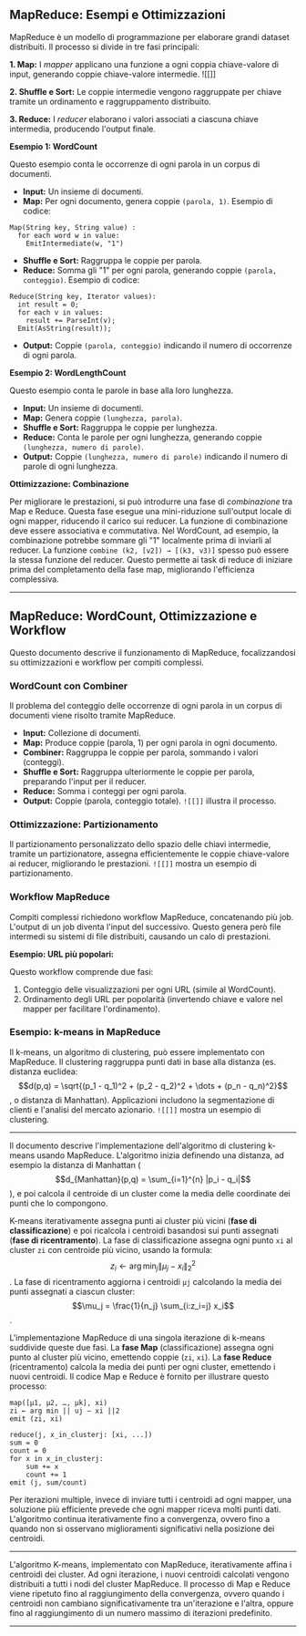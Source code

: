 
## MapReduce: Esempi e Ottimizzazioni

MapReduce è un modello di programmazione per elaborare grandi dataset distribuiti.  Il processo si divide in tre fasi principali:

**1. Map:** I *mapper* applicano una funzione a ogni coppia chiave-valore di input, generando coppie chiave-valore intermedie.  ![[]]

**2. Shuffle e Sort:** Le coppie intermedie vengono raggruppate per chiave tramite un ordinamento e raggruppamento distribuito.

**3. Reduce:** I *reducer* elaborano i valori associati a ciascuna chiave intermedia, producendo l'output finale.


**Esempio 1: WordCount**

Questo esempio conta le occorrenze di ogni parola in un corpus di documenti.

* **Input:**  Un insieme di documenti.
* **Map:**  Per ogni documento, genera coppie `(parola, 1)`.  Esempio di codice:
```
Map(String key, String value) : 
  for each word w in value: 
    EmitIntermediate(w, "1") 
```
* **Shuffle e Sort:** Raggruppa le coppie per parola.
* **Reduce:** Somma gli "1" per ogni parola, generando coppie `(parola, conteggio)`. Esempio di codice:
```
Reduce(String key, Iterator values): 
  int result = 0; 
  for each v in values: 
    result += ParseInt(v); 
  Emit(AsString(result));
```
* **Output:** Coppie `(parola, conteggio)` indicando il numero di occorrenze di ogni parola.


**Esempio 2: WordLengthCount**

Questo esempio conta le parole in base alla loro lunghezza.

* **Input:** Un insieme di documenti.
* **Map:** Genera coppie `(lunghezza, parola)`.
* **Shuffle e Sort:** Raggruppa le coppie per lunghezza.
* **Reduce:** Conta le parole per ogni lunghezza, generando coppie `(lunghezza, numero di parole)`.
* **Output:** Coppie `(lunghezza, numero di parole)` indicando il numero di parole di ogni lunghezza.


**Ottimizzazione: Combinazione**

Per migliorare le prestazioni, si può introdurre una fase di *combinazione* tra Map e Reduce.  Questa fase esegue una mini-riduzione sull'output locale di ogni mapper, riducendo il carico sui reducer.  La funzione di combinazione deve essere associativa e commutativa.  Nel WordCount, ad esempio, la combinazione potrebbe sommare gli "1" localmente prima di inviarli al reducer.  La funzione `combine (k2, [v2]) → [(k3, v3)]`  spesso può essere la stessa funzione del reducer.  Questo permette ai task di reduce di iniziare prima del completamento della fase map, migliorando l'efficienza complessiva.

---

## MapReduce: WordCount, Ottimizzazione e Workflow

Questo documento descrive il funzionamento di MapReduce, focalizzandosi su ottimizzazioni e workflow per compiti complessi.

### WordCount con Combiner

Il problema del conteggio delle occorrenze di ogni parola in un corpus di documenti viene risolto tramite MapReduce.

* **Input:**  Collezione di documenti.
* **Map:**  Produce coppie (parola, 1) per ogni parola in ogni documento.
* **Combiner:**  Raggruppa le coppie per parola, sommando i valori (conteggi).
* **Shuffle e Sort:**  Raggruppa ulteriormente le coppie per parola, preparando l'input per il reducer.
* **Reduce:**  Somma i conteggi per ogni parola.
* **Output:** Coppie (parola, conteggio totale).  `![[]]` illustra il processo.


### Ottimizzazione: Partizionamento

Il partizionamento personalizzato dello spazio delle chiavi intermedie, tramite un partizionatore, assegna efficientemente le coppie chiave-valore ai reducer, migliorando le prestazioni. `![[]]` mostra un esempio di partizionamento.


### Workflow MapReduce

Compiti complessi richiedono workflow MapReduce, concatenando più job. L'output di un job diventa l'input del successivo.  Questo genera però file intermedi su sistemi di file distribuiti, causando un calo di prestazioni.

**Esempio: URL più popolari:**

Questo workflow comprende due fasi:

1. Conteggio delle visualizzazioni per ogni URL (simile al WordCount).
2. Ordinamento degli URL per popolarità (invertendo chiave e valore nel mapper per facilitare l'ordinamento).


### Esempio: k-means in MapReduce

Il k-means, un algoritmo di clustering, può essere implementato con MapReduce.  Il clustering raggruppa punti dati in base alla distanza (es. distanza euclidea:  $$d(p,q) = \sqrt{(p_1 - q_1)^2 + (p_2 - q_2)^2 + \dots + (p_n - q_n)^2}$$, o distanza di Manhattan).  Applicazioni includono la segmentazione di clienti e l'analisi del mercato azionario. `![[]]` mostra un esempio di clustering.

---

Il documento descrive l'implementazione dell'algoritmo di clustering k-means usando MapReduce.  L'algoritmo inizia definendo una distanza, ad esempio la distanza di Manhattan ($$d_{Manhattan}(p,q) = \sum_{i=1}^{n} |p_i - q_i|$$), e poi calcola il centroide di un cluster come la media delle coordinate dei punti che lo compongono.

K-means iterativamente assegna punti ai cluster più vicini (**fase di classificazione**) e poi ricalcola i centroidi basandosi sui punti assegnati (**fase di ricentramento**).  La fase di classificazione assegna ogni punto  `xi` al cluster `zi` con centroide più vicino, usando la formula: $$z_i \leftarrow \arg\min_j \left\|\mu_j - x_i\right\|_2^2$$. La fase di ricentramento aggiorna i centroidi  `μj` calcolando la media dei punti assegnati a ciascun cluster: $$\mu_j = \frac{1}{n_j} \sum_{i:z_i=j} x_i$$.

L'implementazione MapReduce di una singola iterazione di k-means suddivide queste due fasi. La **fase Map** (classificazione) assegna ogni punto al cluster più vicino, emettendo coppie (`zi`, `xi`). La **fase Reduce** (ricentramento) calcola la media dei punti per ogni cluster, emettendo i nuovi centroidi.  Il codice Map e Reduce è fornito per illustrare questo processo:

```
map([μ1, μ2, …, μk], xi)
zi ← arg min || uj – xi ||2
emit (zi, xi)
```

```
reduce(j, x_in_clusterj: [xi, ...])
sum = 0
count = 0
for x in x_in_clusterj:
    sum += x
    count += 1
emit (j, sum/count)
```

Per iterazioni multiple, invece di inviare tutti i centroidi ad ogni mapper, una soluzione più efficiente prevede che ogni mapper riceva molti punti dati.  L'algoritmo continua iterativamente fino a convergenza, ovvero fino a quando non si osservano miglioramenti significativi nella posizione dei centroidi.

---

L'algoritmo K-means, implementato con MapReduce, iterativamente affina i centroidi dei cluster.  Ad ogni iterazione, i nuovi centroidi calcolati vengono distribuiti a tutti i nodi del cluster MapReduce.  Il processo di Map e Reduce viene ripetuto fino al raggiungimento della convergenza, ovvero quando i centroidi non cambiano significativamente tra un'iterazione e l'altra, oppure fino al raggiungimento di un numero massimo di iterazioni predefinito.

---
